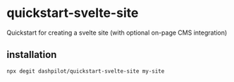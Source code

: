# quickstart-svelte-site
Quickstart for creating a svelte site (with optional on-page CMS integration)

## installation
`npx degit dashpilot/quickstart-svelte-site my-site`
